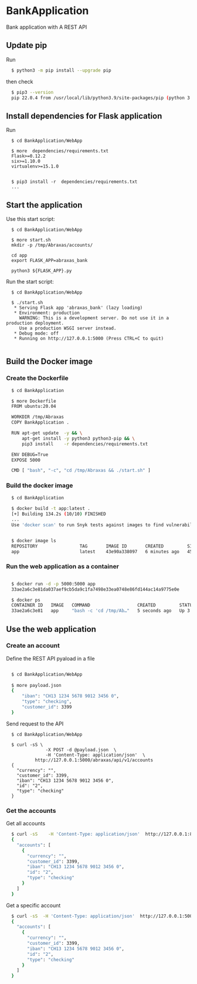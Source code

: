 # BankApplication

Bank application with A REST API



## Update pip


Run
```bash
  $ python3 -m pip install --upgrade pip
```

then check

```bash
  $ pip3 --version
  pip 22.0.4 from /usr/local/lib/python3.9/site-packages/pip (python 3.9)
```




## Install dependencies for Flask application


Run
```
  $ cd BankApplication/WebApp

  $ more  dependencies/requirements.txt 
  Flask>=0.12.2
  six>=1.10.0
  virtualenv>=15.1.0


  $ pip3 install -r  dependencies/requirements.txt
  ...
```





## Start the application



Use this start script:
```
  $ cd BankApplication/WebApp

  $ more start.sh 
  mkdir -p /tmp/Abraxas/accounts/

  cd app
  export FLASK_APP=abraxas_bank

  python3 ${FLASK_APP}.py
```



Run the start script:
```
  $ cd BankApplication/WebApp

  $ ./start.sh
   * Serving Flask app 'abraxas_bank' (lazy loading)
   * Environment: production
     WARNING: This is a development server. Do not use it in a production deployment.
     Use a production WSGI server instead.
   * Debug mode: off
   * Running on http://127.0.0.1:5000 (Press CTRL+C to quit)
  
```





## Build the Docker image


### Create the Dockerfile

```bash
  $ cd BankApplication

  $ more Dockerfile 
  FROM ubuntu:20.04

  WORKDIR /tmp/Abraxas
  COPY BankApplication .

  RUN apt-get update  -y && \
      apt-get install -y python3 python3-pip && \
      pip3 install    -r dependencies/requirements.txt 

  ENV DEBUG=True
  EXPOSE 5000

  CMD [ "bash", "-c", "cd /tmp/Abraxas && ./start.sh" ]
```





### Build the docker image

```bash
  $ cd BankApplication
  
  $ docker build -t app:latest .
  [+] Building 134.2s (10/10) FINISHED
  ...
  Use 'docker scan' to run Snyk tests against images to find vulnerabilities and learn how to fix them


  $ docker image ls
  REPOSITORY                TAG       IMAGE ID       CREATED         SIZE
  app                       latest    43e90a338097   6 minutes ago   454MB
```




### Run the web application as a container


```bash

  $ docker run -d -p 5000:5000 app
  33ae2a6c3e81da037aef9cb5da9c1fa7498e33ea0748e86fd144ac14a9775e0e

  $ docker ps
  CONTAINER ID   IMAGE   COMMAND                  CREATED         STATUS        PORTS                    NAMES
  33ae2a6c3e81   app     "bash -c 'cd /tmp/Ab…"   5 seconds ago   Up 3 seconds  0.0.0.0:5000->5000/tcp   serene_bouman
```




## Use the web application


### Create an account


Define the REST API pyaload in a file
```bash 

  $ cd BankApplication/WebApp
  
  $ more payload.json
  {
      "iban": "CH13 1234 5678 9012 3456 0",
      "type": "checking",
      "customer_id": 3399        
  }
```


Send request to the API

```
  $ cd BankApplication/WebApp

  $ curl -sS \
               -X POST -d @payload.json  \
               -H 'Content-Type: application/json'  \
	       http://127.0.0.1:5000/abraxas/api/v1/accounts
  {
    "currency": "", 
    "customer_id": 3399, 
    "iban": "CH13 1234 5678 9012 3456 0", 
    "id": "2", 
    "type": "checking"
  }
```





### Get the accounts



Get all accounts
```bash
  $ curl -sS    -H 'Content-Type: application/json'  http://127.0.0.1:8888/abraxas/api/v1/accounts
  {
    "accounts": [
      {
        "currency": "", 
        "customer_id": 3399, 
        "iban": "CH13 1234 5678 9012 3456 0", 
        "id": "2", 
        "type": "checking"
      }
    ]
  }
```



Get a specific account
```bash
  $ curl -sS  -H 'Content-Type: application/json'  http://127.0.0.1:5000/abraxas/api/v1/accounts/2
  {
    "accounts": [
      {
        "currency": "", 
        "customer_id": 3399, 
        "iban": "CH13 1234 5678 9012 3456 0", 
        "id": "2", 
        "type": "checking"
      }
    ]
  }
```

